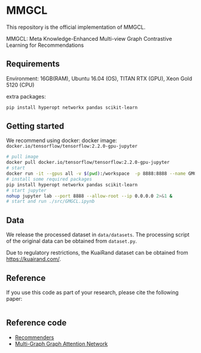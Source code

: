 # MMGCL

This repository is the official implementation of MMGCL.

MMGCL: Meta Knowledge-Enhanced Multi-view Graph Contrastive Learning for Recommendations

## Requirements

Environment: 16GB(RAM), Ubuntu 16.04 (OS), TITAN RTX (GPU), Xeon Gold 5120 (CPU)

extra packages:

```bash
pip install hyperopt networkx pandas scikit-learn
```

## Getting started

We recommend using docker:
docker image: `docker.io/tensorflow/tensorflow:2.2.0-gpu-jupyter`


```bash
# pull image
docker pull docker.io/tensorflow/tensorflow:2.2.0-gpu-jupyter
# start 
docker run -it --gpus all -v $(pwd):/workspace  -p 8888:8888 --name GMGCL --shm-size 32g docker.io/tensorflow/tensorflow:2.2.0-gpu-jupyter /bin/bash
# install some required packages
pip install hyperopt networkx pandas scikit-learn
# start jupyter
nohup jupyter lab --port 8888 --allow-root --ip 0.0.0.0 2>&1 &
# start and run ./src/GMGCL.ipynb
```

## Data

We release the processed dataset in ``data/datasets``. The processing script of the original data can be obtained from ``dataset.py``.

Due to regulatory restrictions, the KuaiRand dataset can be obtained from https://kuairand.com/.

## Reference

If you use this code as part of your research, please cite the following paper:

```

```

## Reference code

- [Recommenders](https://github.com/microsoft/recommenders)
- [Multi-Graph Graph Attention Network](https://github.com/zuirod/mg-gat)
